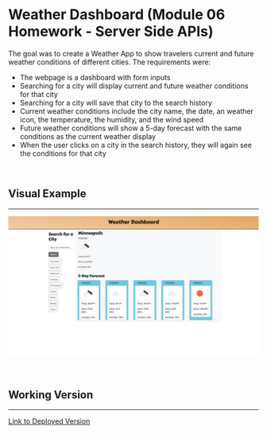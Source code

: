 # Weather Dashboard (Module 06 Homework - Server Side APIs)

The goal was to create a Weather App to show travelers current and future weather conditions of different cities. The requirements were:
- The webpage is a dashboard with form inputs
- Searching for a city will display current and future weather conditions for that city
- Searching for a city will save that city to the search history
- Current weather conditions include the city name, the date, an weather icon, the temperature, the humidity, and the wind speed
- Future weather conditions will show a 5-day forecast with the same conditions as the current weather display
- When the user clicks on a city in the search history, they will again see the conditions for that city


<br>

## Visual Example

---

![Visual of Deployed Webpage](./assets/visual.png)

<br>

## Working Version

---

[Link to Deployed Version](https://a-down.github.io/weather-dashboard/)